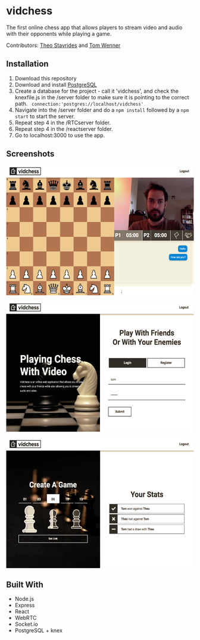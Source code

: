 # vidchess
The first online chess app that allows players to stream video and audio with their opponents while playing a game.

Contributors: [Theo Stavrides](https://github.com/theostavrides) and [Tom Wenner](https://github.com/thmswenner)

## Installation 
1. Download this repository
2. Download and install [PostgreSQL](https://www.postgresql.org/)
3. Create a database for the project - call it 'vidchess', and check the 
   knexfile.js in the /server folder to make sure it is pointing to the correct path. ``` connection:'postgres://localhost/vidchess'```
4. Navigate into the /server folder and do a ```npm install``` followed by a ```npm start``` to start the server.
5. Repeat step 4 in the /RTCserver folder.
6. Repeat step 4 in the /reactserver folder.
7. Go to localhost:3000 to use the app.

## Screenshots
<img src="https://raw.githubusercontent.com/theostavrides/vidchess/master/screenshots/room.png" 
     height="350px"/>

<img src="https://raw.githubusercontent.com/theostavrides/vidchess/master/screenshots/login.png" 
     height="350px"/>

<img src="https://raw.githubusercontent.com/theostavrides/vidchess/master/screenshots/home.png" 
     height="350px"/>

## Built With
- Node.js 
- Express
- React
- WebRTC
- Socket.io
- PostgreSQL + knex
